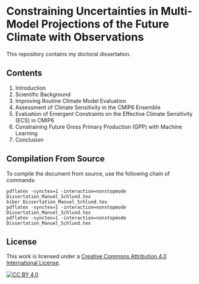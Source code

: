 # Constraining Uncertainties in Multi-Model Projections of the Future Climate with Observations

This repository contains my doctoral dissertation.


## Contents

1. Introduction
2. Scientific Background
3. Improving Routine Climate Model Evaluation
4. Assessment of Climate Sensitivity in the CMIP6 Ensemble
5. Evaluation of Emergent Constraints on the Effective Climate Sensitivity (ECS) in CMIP6
6. Constraining Future Gross Primary Production (GPP) with Machine Learning
7. Conclusion


## Compilation From Source

To compile the document from source, use the following chain of commands:

    pdflatex -synctex=1 -interaction=nonstopmode Dissertation_Manuel_Schlund.tex
    biber Dissertation_Manuel_Schlund.tex
    pdflatex -synctex=1 -interaction=nonstopmode Dissertation_Manuel_Schlund.tex
    pdflatex -synctex=1 -interaction=nonstopmode Dissertation_Manuel_Schlund.tex


## License

This work is licensed under a
[Creative Commons Attribution 4.0 International License][cc-by].

[![CC BY 4.0][cc-by-image]][cc-by]

[cc-by]: http://creativecommons.org/licenses/by/4.0/
[cc-by-image]: https://i.creativecommons.org/l/by/4.0/88x31.png
[cc-by-shield]: https://img.shields.io/badge/License-CC%20BY%204.0-lightgrey.svg

